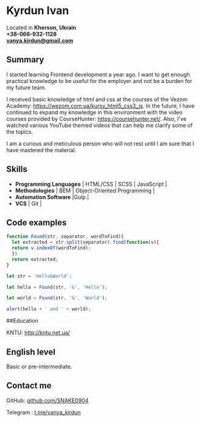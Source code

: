 # Kyrdun Ivan

Located in **Kherson, Ukrain**  
**+38-066-932-1128  
[vanya.kirdun@gmail.com](mailto:vanya.kirdun@gmail.com)**

## Summary

I started learning Frontend development a year ago. I want to get enough practical knowledge to be useful for the employer and not be a burden for my future team.

I received basic knowledge of html and css at the courses of the Vezom Academy: https://wezom.com.ua/kursy_html5_css3_js. In the future, I have continued to expand my knowledge in this environment with the video courses provided by CourseHunter: https://coursehunter.net/. Also, I've watched various YouTube themed videos that can help me clarify some of the topics.

I am a curious and meticulous person who will not rest until I am sure that I have mastered the material.

## Skills
* **Programming Languages** | HTML/CSS | SCSS | JavaScript |
* **Methodologies** | BEM | Object-Oriented Programming |
* **Automation Software** |Gulp |
* **VCS** | Git |

## Code examples

```javascript
function Found(str, separator, wordToFind){
  let extracted = str.split(separator).find(function(v){ 
  return v.indexOf(wordToFind);
  })
  return extracted;
}

let str = 'Hello&World';

let hello = Found(str, '&', 'Hello');

let world = Found(str, '&', 'World');

alert(hello + ' and ' + world);
```

##Education

KNTU: http://kntu.net.ua/

## English level

Basic or pre-intermediate.

## Contact me

GitHub: [github.com/SNAKE0904](https://github.com/SNAKE0904)

Telegram : [t.me/vanya_kirdun](https://t.me/vanya_kirdun)